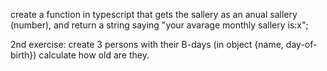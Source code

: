 create a function in typescript that gets the sallery as an anual sallery (number), and return a string saying "your avarage monthly sallery is:x";

2nd exercise:
create 3 persons with their B-days (in object {name, day-of-birth})
calculate how old are they.

